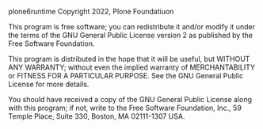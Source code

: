 plone6runtime Copyright 2022, Plone Foundatiuon

This program is free software; you can redistribute it and/or
modify it under the terms of the GNU General Public License version 2
as published by the Free Software Foundation.

This program is distributed in the hope that it will be useful,
but WITHOUT ANY WARRANTY; without even the implied warranty of
MERCHANTABILITY or FITNESS FOR A PARTICULAR PURPOSE. See the
GNU General Public License for more details.

You should have received a copy of the GNU General Public License
along with this program; if not, write to the Free Software
Foundation, Inc., 59 Temple Place, Suite 330, Boston,
MA 02111-1307 USA.
